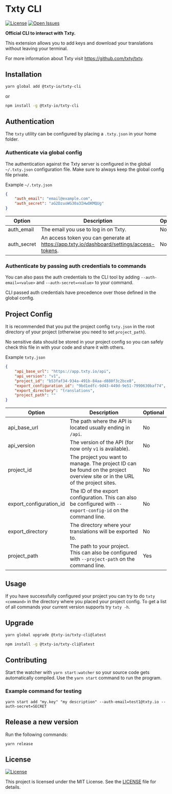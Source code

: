 # Txty CLI

[![License](https://img.shields.io/github/license/txty-io/txty-cli.svg)](https://img.shields.io/github/license/txty-io/txty-cli.svg) [![Open Issues](https://img.shields.io/github/issues-raw/txty-io/txty-cli.svg)](https://img.shields.io/github/issues-raw/txty-io/txty-cli.svg)

**Official CLI to interact with Txty.**

This extension allows you to add keys and download your translations without leaving your terminal.

For more information about Txty visit https://github.com/txty/txty.

## Installation

```sh
yarn global add @txty-io/txty-cli
```

or

```sh
npm install -g @txty-io/txty-cli
```

## Authentication

The `txty` utility can be configured by placing a `.txty.json` in your home folder.

### Authenticate via global config

The authentication against the Txty server is configured in the global `~/.txty.json` configuration file. Make sure to always keep the global config file private.

Example `~/.txty.json`

```json
{
    "auth_email": "email@example.com",
    "auth_secret": "aG2DzuoWG30a3IHwOKMQUg"
}
```

| Option      | Description                                                                                     | Optional |
| ----------- | ----------------------------------------------------------------------------------------------- | -------- |
| auth_email  | The email you use to log in on Txty.                                                       | No       |
| auth_secret | An access token you can generate at https://app.txty.io/dashboard/settings/access-tokens. | No       |

### Authenticate by passing auth credentials to commands

You can also pass the auth credentials to the CLI tool by adding `--auth-email=<value>` and `--auth-secret=<value>` to your command.

CLI passed auth credentials have precedence over those defined in the global config.

## Project Config

It is recommended that you put the project config `txty.json` in the root directory of your project (otherwise you need to set `project_path`).

No sensitive data should be stored in your project config so you can safely check this file in with your code and share it with others.

Example `txty.json`

```json
{
    "api_base_url": "https://app.txty.io/api",
    "api_version": "v1",
    "project_id": "b53faf34-934a-491b-84aa-d880f3c2bce8",
    "export_configuration_id": "9bd1edfc-9d43-449d-9e51-7990630baf74",
    "export_directory": "translations",
    "project_path": ""
}
```

| Option                  | Description                                                                                                                  | Optional |
| ----------------------- | ---------------------------------------------------------------------------------------------------------------------------- | -------- |
| api_base_url            | The path where the API is located usually ending in `/api`.                                                                  | No       |
| api_version             | The version of the API (for now only `v1` is available).                                                                     | No       |
| project_id              | The project you want to manage. The project ID can be found on the project overview site or in the URL of the project sites. | No       |
| export_configuration_id | The ID of the export configuration. This can also be configured with `--export-config-id` on the command line.               | No       |
| export_directory        | The directory where your translations will be exported to.                                                                   | No       |
| project_path            | The path to your project. This can also be configured with `--project-path` on the command line.                             | Yes      |

## Usage

If you have successfully configured your project you can try to do `txty <command>` in the directory where you placed your project config. To get a list of all commands your current version supports try `txty -h`.

## Upgrade

```sh
yarn global upgrade @txty-io/txty-cli@latest
```

```sh
npm install -g @txty-io/txty-cli@latest
```

## Contributing

Start the watcher with `yarn start:watcher` so your source code gets automatically compiled.
Use the `yarn start` command to run the program.

### Example command for testing

`yarn start add "my.key" "my description" --auth-email=test1@txty.io --auth-secret=SECRET`

## Release a new version

Run the following commands:

```
yarn release
```

## License

[![License](https://img.shields.io/github/license/txty-io/txty-cli.svg)](https://img.shields.io/github/license/txty-io/txty-cli.svg)

This project is licensed under the MIT License. See the [LICENSE](LICENSE) file for details.
